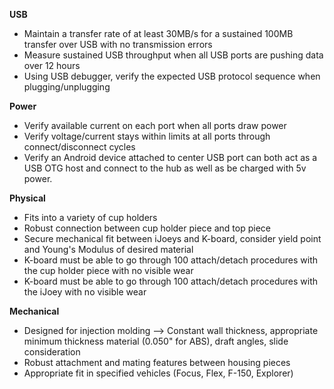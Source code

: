 **USB**

* Maintain a transfer rate of at least 30MB/s for a sustained 100MB transfer over USB with no transmission errors
* Measure sustained USB throughput when all USB ports are pushing data over 12 hours
* Using USB debugger, verify the expected USB protocol sequence when plugging/unplugging

**Power**

* Verify available current on each port when all ports draw power
* Verify voltage/current stays within limits at all ports through connect/disconnect cycles
* Verify an Android device attached to center USB port can both act as a USB OTG host and connect to the hub as well as be charged with 5v power.

**Physical**

* Fits into a variety of cup holders
* Robust connection between cup holder piece and top piece
* Secure mechanical fit between iJoeys and K-board, consider yield point and Young's Modulus of desired material
* K-board must be able to go through 100 attach/detach procedures with the cup holder piece with no visible wear
* K-board must be able to go through 100 attach/detach procedures with the iJoey with no visible wear

**Mechanical**

* Designed for injection molding --> Constant wall thickness, appropriate minimum thickness material (0.050" for ABS), draft angles, slide consideration
* Robust attachment and mating features between housing pieces
* Appropriate fit in specified vehicles (Focus, Flex, F-150, Explorer)
